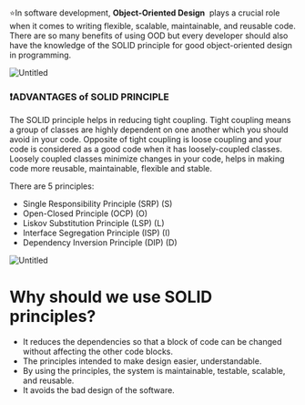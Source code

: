 ⭐In software development, **Object-Oriented Design**
 plays a crucial role when it comes to writing flexible, scalable, maintainable, and reusable code. There are so many benefits of using OOD but every developer should also have the knowledge of the SOLID principle for good object-oriented design in programming.

![Untitled](https://s3-us-west-2.amazonaws.com/secure.notion-static.com/9db212a4-2bb3-4d47-b33e-f04b188ea246/Untitled.png)

### ❗ADVANTAGES of SOLID PRINCIPLE

The SOLID principle helps in reducing tight coupling. Tight coupling means a group of classes are highly dependent on one another which you should avoid in your code. Opposite of tight coupling is loose coupling and your code is considered as a good code when it has loosely-coupled classes. Loosely coupled classes minimize changes in your code, helps in making code more reusable, maintainable, flexible and stable.

There are 5 principles:

- Single Responsibility Principle (SRP)      (S)
- Open-Closed Principle (OCP)                 (O)
- Liskov Substitution Principle (LSP)         (L)
- Interface Segregation Principle (ISP)      (I)
- Dependency Inversion Principle (DIP)    (D)

![Untitled](https://s3-us-west-2.amazonaws.com/secure.notion-static.com/a78491a4-aca5-4cad-b753-7a44e7eb89c1/Untitled.png)

# Why should we use SOLID principles?

- It reduces the dependencies so that a block of code can be changed without affecting the other code blocks.
- The principles intended to make design easier, understandable.
- By using the principles, the system is maintainable, testable, scalable, and reusable.
- It avoids the bad design of the software.
